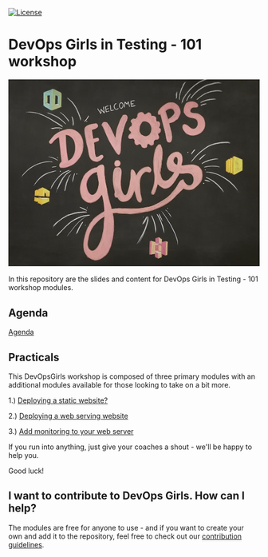 [![License](https://img.shields.io/badge/License-CC0-green.svg)](https://creativecommons.org/publicdomain/zero/1.0/)

# DevOps Girls in Testing - 101 workshop

![DevOps Girls](/images/devopsgirls.jpg)

In this repository are the slides and content for DevOps Girls in Testing - 101 workshop modules.

## Agenda

[Agenda](https://github.com/DevOps-Girls/DevOpsTesting101/blob/master/1-0-Agenda.md)

## Practicals

This DevOpsGirls workshop is composed of three primary modules with an additional modules available for those looking to take on a bit more.

1.) [Deploying a static website?](https://github.com/DevOpsGirls/devopsgirls-bootcamp/blob/master/1-1-EC2.md)

2.) [Deploying a web serving website](https://github.com/DevOpsGirls/devopsgirls-bootcamp/blob/master/2-1-ELB.md)

3.) [Add monitoring to your web server](https://github.com/DevOpsGirls/devopsgirls-bootcamp/blob/master/3-1-ASG.md)

If you run into anything, just give your coaches a shout - we'll be happy to help you.

Good luck!

## I want to contribute to DevOps Girls. How can I help?

The modules are free for anyone to use - and if you want to create your own and add it to the repository, feel free to check out our [contribution guidelines](/CONTRIBUTING.md).

